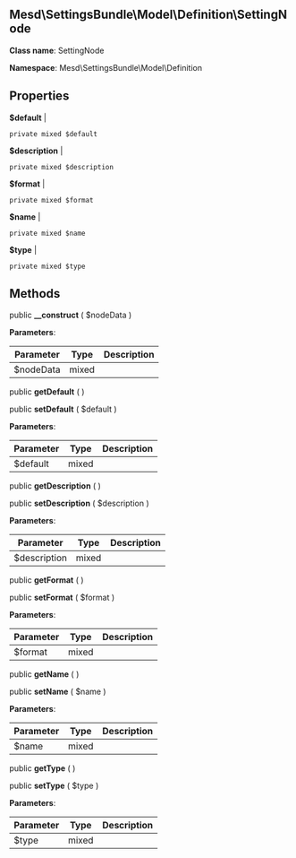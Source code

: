 Mesd\SettingsBundle\Model\Definition\SettingNode
---------------

    

    


**Class name**: SettingNode

**Namespace**: Mesd\SettingsBundle\Model\Definition









Properties
----------


**$default**  |  



    private mixed $default






**$description**  |  



    private mixed $description






**$format**  |  



    private mixed $format






**$name**  |  



    private mixed $name






**$type**  |  



    private mixed $type






Methods
-------


public **__construct** ( $nodeData )











**Parameters**:

| Parameter | Type | Description |
|-----------|------|-------------|
| $nodeData | mixed |  |



public **getDefault** (  )












public **setDefault** ( $default )











**Parameters**:

| Parameter | Type | Description |
|-----------|------|-------------|
| $default | mixed |  |



public **getDescription** (  )












public **setDescription** ( $description )











**Parameters**:

| Parameter | Type | Description |
|-----------|------|-------------|
| $description | mixed |  |



public **getFormat** (  )












public **setFormat** ( $format )











**Parameters**:

| Parameter | Type | Description |
|-----------|------|-------------|
| $format | mixed |  |



public **getName** (  )












public **setName** ( $name )











**Parameters**:

| Parameter | Type | Description |
|-----------|------|-------------|
| $name | mixed |  |



public **getType** (  )












public **setType** ( $type )











**Parameters**:

| Parameter | Type | Description |
|-----------|------|-------------|
| $type | mixed |  |


